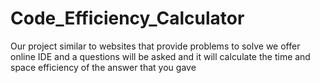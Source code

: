 # Code_Efficiency_Calculator
Our project similar to websites that provide problems to solve we offer online IDE and a questions will be asked and it will calculate the time and space efficiency of the answer that you gave
